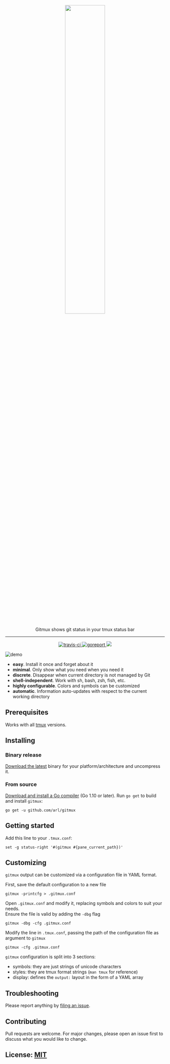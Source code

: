 <p align="center">
<img width="50%" height="50%" src="https://github.com/arl/gitmux/raw/readme-images/logo-transparent.png" />
</p>
<p align="center">Gitmux shows git status in your tmux status bar</p>
<hr>

<p align="center">
<a href="https://travis-ci.com/arl/gitmux">
  <img alt="travis-ci" src="https://travis-ci.com/arl/gitmux.svg?branch=master" />
</a>
<a href="https://goreportcard.com/report/github.com/arl/gitmux">
  <img alt="goreport" src="https://goreportcard.com/badge/github.com/arl/gitmux" />
</a>
<a href="https://opensource.org/licenses/MIT">
  <img src="https://img.shields.io/badge/License-MIT-yellow.svg" />
</a>
</p>

![demo](https://raw.githubusercontent.com/arl/gitmux/readme-images/demo-small.gif)


 - **easy**. Install it once and forget about it
 - **minimal**. Only show what you need when you need it
 - **discrete**. Disappear when current directory is not managed by Git
 - **shell-independent**. Work with sh, bash, zsh, fish, etc.
 - **highly configurable**. Colors and symbols can be customized
 - **automatic**. Information auto-updates with respect to the current working directory

## Prerequisites

Works with all [tmux](https://github.com/tmux/tmux) versions.

## Installing

### Binary release
[Download the latest](https://github.com/arl/gitmux/releases/latest) binary for your platform/architecture and uncompress it.

### From source

[Download and install a Go compiler](https://golang.org/dl/) (Go 1.10 or later).
Run `go get` to build and install `gitmux`:

    go get -u github.com/arl/gitmux

## Getting started

Add this line to your  `.tmux.conf`:

    set -g status-right '#(gitmux #{pane_current_path})'


## Customizing

`gitmux` output can be customized via a configuration file in YAML format.  

First, save the default configuration to a new file

    gitmux -printcfg > .gitmux.conf

Open `.gitmux.conf` and modify it, replacing symbols and colors to suit your needs.  
Ensure the file is valid by adding the `-dbg` flag

    gitmux -dbg -cfg .gitmux.conf

Modify the line in `.tmux.conf`, passing the path of the configuration file as argument to `gitmux`

    gitmux -cfg .gitmux.conf


`gitmux` configuration is split into 3 sections:
 - symbols: they are just strings of unicode characters
 - styles: they are tmux format strings (`man tmux` for reference)
 - display: defines the `output:` layout in the form of a YAML array


## Troubleshooting

Please report anything by [filing an issue](https://github.com/arl/gitmux/issues/new).


## Contributing
Pull requests are welcome. For major changes, please open an issue first to discuss what you would like to change.


## License: [MIT](./LICENSE)

